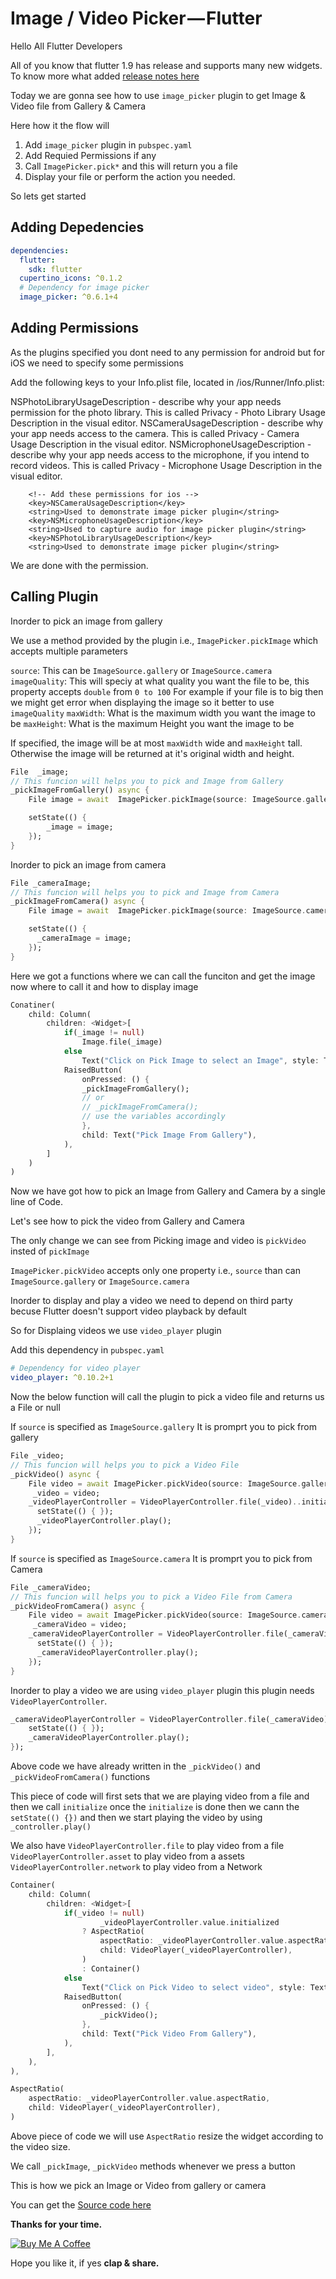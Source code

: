 # Image / Video Picker — Flutter

Hello All Flutter Developers

All of you know that flutter 1.9 has release and supports many new widgets. To know more what added [release notes here](https://github.com/flutter/flutter/wiki/Release-Notes-Flutter-1.9.1)

Today we are gonna see how to use `image_picker` plugin to get Image & Video file from Gallery & Camera

Here how it the flow will 
1) Add `image_picker` plugin in `pubspec.yaml`
2) Add Requied Permissions if any
3) Call `ImagePicker.pick*` and this will return you a file
4) Display your file or perform the action you needed.

So lets get started

## Adding Depedencies

```yaml
dependencies:
  flutter:
    sdk: flutter
  cupertino_icons: ^0.1.2
  # Dependency for image picker
  image_picker: ^0.6.1+4
```

## Adding Permissions

As the plugins specified you dont need to any permission for android but for iOS we need to specify some permissions

Add the following keys to your Info.plist file, located in <project root>/ios/Runner/Info.plist:

NSPhotoLibraryUsageDescription - describe why your app needs permission for the photo library. This is called Privacy - Photo Library Usage Description in the visual editor.
NSCameraUsageDescription - describe why your app needs access to the camera. This is called Privacy - Camera Usage Description in the visual editor.
NSMicrophoneUsageDescription - describe why your app needs access to the microphone, if you intend to record videos. This is called Privacy - Microphone Usage Description in the visual editor.

```plist
	<!-- Add these permissions for ios -->
	<key>NSCameraUsageDescription</key>
	<string>Used to demonstrate image picker plugin</string>
	<key>NSMicrophoneUsageDescription</key>
	<string>Used to capture audio for image picker plugin</string>
	<key>NSPhotoLibraryUsageDescription</key>
	<string>Used to demonstrate image picker plugin</string>
```
We are done with the permission.

## Calling Plugin

Inorder to pick an image from gallery

We use a method provided by the plugin i.e., `ImagePicker.pickImage` which accepts multiple parameters

`source`: This can be `ImageSource.gallery` or `ImageSource.camera`
`imageQuality`: This will speciy at what quality you want the file to be, this property accepts `double` from `0 to 100`
For example if your file is to big then we might get error when displaying the image so it better to use `imageQuality`
`maxWidth`: What is the maximum width you want the image to be
`maxHeight`: What is the maximum Height you want the image to be

If specified, the image will be at most `maxWidth` wide and `maxHeight` tall. Otherwise the image will be returned at it's original width and height.

```dart
File  _image;
// This funcion will helps you to pick and Image from Gallery
_pickImageFromGallery() async {
    File image = await  ImagePicker.pickImage(source: ImageSource.gallery, imageQuality: 50);

    setState(() {
        _image = image;    
    });
}
```

Inorder to pick an image from camera

```dart
File _cameraImage;
// This funcion will helps you to pick and Image from Camera
_pickImageFromCamera() async {
    File image = await  ImagePicker.pickImage(source: ImageSource.camera, imageQuality: 50);

    setState(() {
      _cameraImage = image;    
    });
}
```

Here we got a functions where we can call the funciton and get the image now where to call it and how to display image

```dart
Conatiner(
    child: Column(
        children: <Widget>[
            if(_image != null) 
                Image.file(_image)
            else
                Text("Click on Pick Image to select an Image", style: TextStyle(fontSize: 18.0),),
            RaisedButton(
                onPressed: () {
                _pickImageFromGallery();
                // or
                // _pickImageFromCamera(); 
                // use the variables accordingly
                },
                child: Text("Pick Image From Gallery"),
            ),
        ]
    )
)
```

Now we have got how to pick an Image from Gallery and Camera by a single line of Code.

Let's see how to pick the video from Gallery and Camera

The only change we can see from Picking image and video is `pickVideo` insted of `pickImage`

`ImagePicker.pickVideo` accepts only one property i.e., `source` than can `ImageSource.gallery` or `ImageSource.camera`

Inorder to display and play a video we need to depend on third party becuse Flutter doesn't support video playback by default

So for Displaing videos we use `video_player` plugin

Add this dependency in `pubspec.yaml`

```yaml
# Dependency for video player
video_player: ^0.10.2+1
```

Now the below function will call the plugin to pick a video file and returns us a File or null

If `source` is specified as `ImageSource.gallery` It is promprt you to pick from gallery

```dart
File _video;
// This funcion will helps you to pick a Video File
_pickVideo() async {
    File video = await ImagePicker.pickVideo(source: ImageSource.gallery);
     _video = video; 
    _videoPlayerController = VideoPlayerController.file(_video)..initialize().then((_) {
      setState(() { });
      _videoPlayerController.play();
    });
}
```

If `source` is specified as `ImageSource.camera` It is promprt you to pick from Camera


```dart
File _cameraVideo;
// This funcion will helps you to pick a Video File from Camera
_pickVideoFromCamera() async {
    File video = await ImagePicker.pickVideo(source: ImageSource.camera);
     _cameraVideo = video; 
    _cameraVideoPlayerController = VideoPlayerController.file(_cameraVideo)..initialize().then((_) {
      setState(() { });
      _cameraVideoPlayerController.play();
    });
}
```


Inorder to play a video we are using `video_player` plugin this plugin needs `VideoPlayerController`.

```dart
_cameraVideoPlayerController = VideoPlayerController.file(_cameraVideo)..initialize().then((_) {
    setState(() { });
    _cameraVideoPlayerController.play();
});
```

Above code we have already written in the `_pickVideo()` and `_pickVideoFromCamera()` functions 

This piece of code will first sets that we are playing video from a file and then we call `initialize` once the `initialize` is done then we cann the `setState(() {})` and then we start playing the video by using `_controller.play()`

We also have 
`VideoPlayerController.file` to play video from a file
`VideoPlayerController.asset` to play video from a assets
`VideoPlayerController.network` to play video from a Network


```dart
Container(
    child: Column(
        children: <Widget>[
            if(_video != null) 
                    _videoPlayerController.value.initialized
                ? AspectRatio(
                    aspectRatio: _videoPlayerController.value.aspectRatio,
                    child: VideoPlayer(_videoPlayerController),
                )
                : Container()
            else
                Text("Click on Pick Video to select video", style: TextStyle(fontSize: 18.0),),
            RaisedButton(
                onPressed: () {
                    _pickVideo();
                },
                child: Text("Pick Video From Gallery"),
            ),
        ],
    ),
),
```

```dart
AspectRatio(
    aspectRatio: _videoPlayerController.value.aspectRatio,
    child: VideoPlayer(_videoPlayerController),
)
```
Above piece of code we will use `AspectRatio` resize the widget according to the video size.

We call `_pickImage`, `_pickVideo` methods whenever we press a button

This is how we pick an Image or Video from gallery or camera

You can get the [Source code here](https://github.com/PonnamKarthik/FlutterImageVideoPickerDemo)

**Thanks for your time.**

<a href="https://www.buymeacoffee.com/EX7G1VjOu" target="_blank"><img src="https://www.buymeacoffee.com/assets/img/custom_images/orange_img.png" alt="Buy Me A Coffee" style="height: auto !important;width: auto !important;" ></a>

Hope you like it, if yes **clap & share.**
